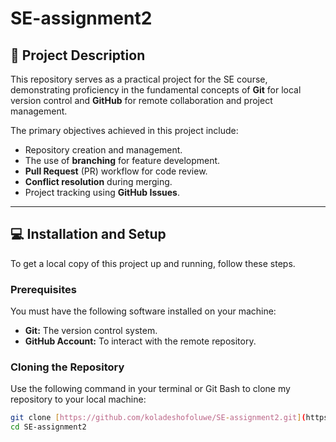 # SE-assignment2

## 📜 Project Description

This repository serves as a practical project for the SE course, demonstrating proficiency in the fundamental concepts of **Git** for local version control and **GitHub** for remote collaboration and project management.

The primary objectives achieved in this project include:
* Repository creation and management.
* The use of **branching** for feature development.
* **Pull Request** (PR) workflow for code review.
* **Conflict resolution** during merging.
* Project tracking using **GitHub Issues**.

---

## 💻 Installation and Setup

To get a local copy of this project up and running, follow these steps.

### Prerequisites

You must have the following software installed on your machine:

* **Git:** The version control system.
* **GitHub Account:** To interact with the remote repository.

### Cloning the Repository

Use the following command in your terminal or Git Bash to clone my repository to your local machine:

```bash
git clone [https://github.com/koladeshofoluwe/SE-assignment2.git](https://github.com/koladeshofoluwe/SE-assignment2.git)
cd SE-assignment2
